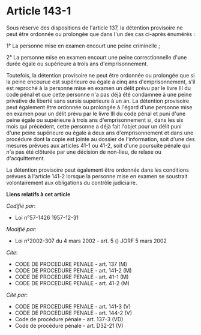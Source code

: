 # Article 143-1

Sous réserve des dispositions de l'article 137, la détention provisoire ne peut être ordonnée ou prolongée que dans l'un des
cas ci-après énumérés :

1° La personne mise en examen encourt une peine criminelle ;

2° La personne mise en examen encourt une peine correctionnelle d'une durée égale ou supérieure à trois ans d'emprisonnement.

Toutefois, la détention provisoire ne peut être ordonnée ou prolongée que si la peine encourue est supérieure ou égale à cinq
ans d'emprisonnement, s'il est reproché à la personne mise en examen un délit prévu par le livre III du code pénal et que
cette personne n'a pas déjà été condamnée à une peine privative de liberté sans sursis supérieure à un an. La détention
provisoire peut également être ordonnée ou prolongée à l'égard d'une personne mise en examen pour un délit prévu par le livre
III du code pénal et puni d'une peine égale ou supérieure à trois ans d'emprisonnement si, dans les six mois qui précèdent,
cette personne a déjà fait l'objet pour un délit puni d'une peine supérieure ou égale à deux ans d'emprisonnement et dans une
procédure dont la copie est jointe au dossier de l'information, soit d'une des mesures prévues aux articles 41-1 ou 41-2,
soit d'une poursuite pénale qui n'a pas été clôturée par une décision de non-lieu, de relaxe ou d'acquittement.

La détention provisoire peut également être ordonnée dans les conditions prévues à l'article 141-2 lorsque la personne mise
en examen se soustrait volontairement aux obligations du contrôle judiciaire.

**Liens relatifs à cet article**

_Codifié par_:

  - Loi n°57-1426 1957-12-31

_Modifié par_:

  - Loi n°2002-307 du 4 mars 2002 - art. 5 () JORF 5 mars 2002

_Cite_:

  - CODE DE PROCEDURE PENALE - art. 137 (M)
  - CODE DE PROCEDURE PENALE - art. 141-2 (M)
  - CODE DE PROCEDURE PENALE - art. 41-1 (M)
  - CODE DE PROCEDURE PENALE - art. 41-2 (M)

_Cité par_:

  - CODE DE PROCEDURE PENALE - art. 141-3 (V)
  - CODE DE PROCEDURE PENALE - art. 144-2 (V)
  - Code de procédure pénale - art. 137-3 (VD)
  - Code de procédure pénale - art. D32-21 (V)
